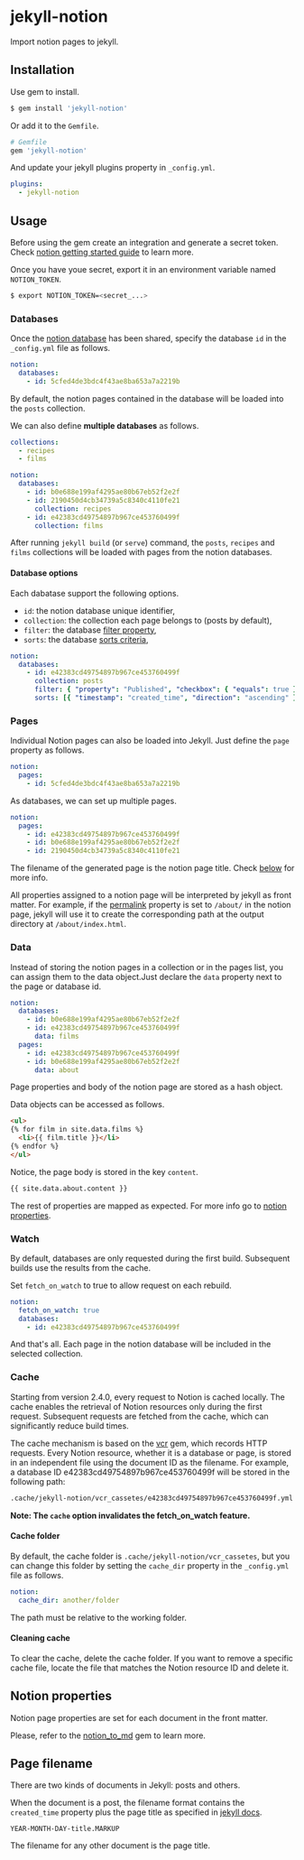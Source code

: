# jekyll-notion

Import notion pages to jekyll.

## Installation

Use gem to install.
```bash
$ gem install 'jekyll-notion'
```

Or add it to the `Gemfile`.
```ruby
# Gemfile
gem 'jekyll-notion'
```

And update your jekyll plugins property in `_config.yml`.

```yml
plugins:
  - jekyll-notion
```

## Usage

Before using the gem create an integration and generate a secret token. Check [notion getting started guide](https://developers.notion.com/docs/getting-started) to learn more.

Once you have youe secret, export it in an environment variable named `NOTION_TOKEN`.

```bash
$ export NOTION_TOKEN=<secret_...>
```

### Databases

Once the [notion database](https://developers.notion.com/docs/working-with-databases) has been shared, specify the database `id` in the `_config.yml` file as follows.

```yml
notion:
  databases:
    - id: 5cfed4de3bdc4f43ae8ba653a7a2219b
```

By default, the notion pages contained in the database will be loaded into the `posts` collection.

We can also define __multiple databases__ as follows.

```yml
collections:
  - recipes
  - films

notion:
  databases:
    - id: b0e688e199af4295ae80b67eb52f2e2f
    - id: 2190450d4cb34739a5c8340c4110fe21
      collection: recipes
    - id: e42383cd49754897b967ce453760499f 
      collection: films
```

After running `jekyll build` (or `serve`) command, the `posts`, `recipes` and `films` collections will be loaded with pages from the notion databases. 

#### Database options

Each dabatase support the following options.

* `id`: the notion database unique identifier,
* `collection`: the collection each page belongs to (posts by default),
* `filter`: the database [filter property](https://developers.notion.com/reference/post-database-query-filter),
* `sorts`: the database [sorts criteria](https://developers.notion.com/reference/post-database-query-sort),

```yml
notion:
  databases:
    - id: e42383cd49754897b967ce453760499f
      collection: posts
      filter: { "property": "Published", "checkbox": { "equals": true } }
      sorts: [{ "timestamp": "created_time", "direction": "ascending" }]
```

### Pages

Individual Notion pages can also be loaded into Jekyll. Just define the `page` property as follows.

```yml
notion:
  pages:
    - id: 5cfed4de3bdc4f43ae8ba653a7a2219b
```

As databases, we can set up multiple pages.

```yaml
notion:
  pages:
    - id: e42383cd49754897b967ce453760499f
    - id: b0e688e199af4295ae80b67eb52f2e2f
    - id: 2190450d4cb34739a5c8340c4110fe21
```

The filename of the generated page is the notion page title. Check [below](#page-filename) for more info.

All properties assigned to a notion page will be interpreted by jekyll as front matter. For example, if the [permalink](https://jekyllrb.com/docs/permalinks/#front-matter) property is set to `/about/` in the notion page, jekyll will use it to create the corresponding path at the output directory at `/about/index.html`.

### Data

Instead of storing the notion pages in a collection or in the pages list, you can assign them to the data object.Just declare the `data` property next to the page or database id.

```yml
notion:
  databases:
    - id: b0e688e199af4295ae80b67eb52f2e2f
    - id: e42383cd49754897b967ce453760499f
      data: films
  pages:
    - id: e42383cd49754897b967ce453760499f
    - id: b0e688e199af4295ae80b67eb52f2e2f
      data: about
```

Page properties and body of the notion page are stored as a hash object.

Data objects can be accessed as follows.

```html
<ul>
{% for film in site.data.films %}
  <li>{{ film.title }}</li>
{% endfor %}
</ul>
```

Notice, the page body is stored in the key `content`.

```html
{{ site.data.about.content }}
```

The rest of properties are mapped as expected. For more info go to [notion properties](#notion-properties).

### Watch

By default, databases are only requested during the first build. Subsequent builds use the results from the cache.

Set `fetch_on_watch` to true to allow request on each rebuild.

```yml
notion:
  fetch_on_watch: true
  databases:
    - id: e42383cd49754897b967ce453760499f
```

And that's all. Each page in the notion database will be included in the selected collection.

### Cache

Starting from version 2.4.0, every request to Notion is cached locally. The cache enables the retrieval of Notion resources only during the first request. Subsequent requests are fetched from the cache, which can significantly reduce build times.

The cache mechanism is based on the [vcr](https://github.com/vcr/vcr) gem, which records HTTP requests. Every Notion resource, whether it is a database or page, is stored in an independent file using the document ID as the filename. For example, a database ID e42383cd49754897b967ce453760499f will be stored in the following path:

```bash
.cache/jekyll-notion/vcr_cassetes/e42383cd49754897b967ce453760499f.yml
```

**Note: The `cache` option invalidates the fetch_on_watch feature.**

#### Cache folder

By default, the cache folder is `.cache/jekyll-notion/vcr_cassetes`, but you can change this folder by setting the `cache_dir` property in the `_config.yml` file as follows.

```yaml
notion:
  cache_dir: another/folder
```

The path must be relative to the working folder.

#### Cleaning cache

To clear the cache, delete the cache folder. If you want to remove a specific cache file, locate the file that matches the Notion resource ID and delete it.

## Notion properties

Notion page properties are set for each document in the front matter.

Please, refer to the [notion_to_md](https://github.com/emoriarty/notion_to_md/) gem to learn more.

## Page filename

There are two kinds of documents in Jekyll: posts and others.

When the document is a post, the filename format contains the `created_time` property plus the page title as specified in [jekyll docs](https://jekyllrb.com/docs/posts/#creating-posts).

```
YEAR-MONTH-DAY-title.MARKUP
```

The filename for any other document is the page title.
